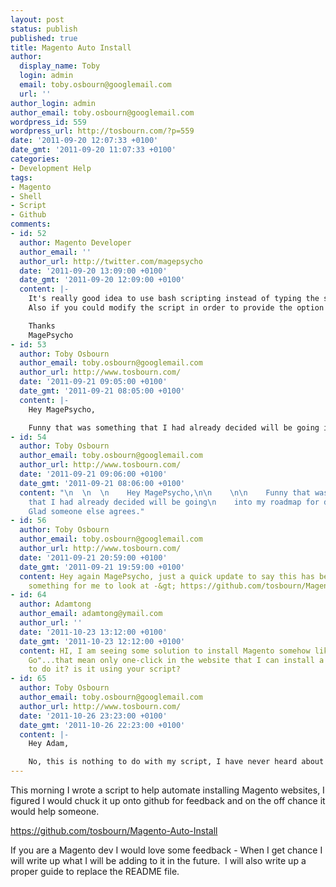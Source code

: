 ```yaml
---
layout: post
status: publish
published: true
title: Magento Auto Install
author:
  display_name: Toby
  login: admin
  email: toby.osbourn@googlemail.com
  url: ''
author_login: admin
author_email: toby.osbourn@googlemail.com
wordpress_id: 559
wordpress_url: http://tosbourn.com/?p=559
date: '2011-09-20 12:07:33 +0100'
date_gmt: '2011-09-20 11:07:33 +0100'
categories:
- Development Help
tags:
- Magento
- Shell
- Script
- Github
comments:
- id: 52
  author: Magento Developer
  author_email: ''
  author_url: http://twitter.com/magepsycho
  date: '2011-09-20 13:09:00 +0100'
  date_gmt: '2011-09-20 12:09:00 +0100'
  content: |-
    It's really good idea to use bash scripting instead of typing the series of command via SSH.
    Also if you could modify the script in order to provide the option for installing the sample db or not, that would be great.

    Thanks
    MagePsycho
- id: 53
  author: Toby Osbourn
  author_email: toby.osbourn@googlemail.com
  author_url: http://www.tosbourn.com/
  date: '2011-09-21 09:05:00 +0100'
  date_gmt: '2011-09-21 08:05:00 +0100'
  content: |-
    Hey MagePsycho,

    Funny that was something that I had already decided will be going into my roadmap for development. Glad someone else agrees.
- id: 54
  author: Toby Osbourn
  author_email: toby.osbourn@googlemail.com
  author_url: http://www.tosbourn.com/
  date: '2011-09-21 09:06:00 +0100'
  date_gmt: '2011-09-21 08:06:00 +0100'
  content: "\n  \n  \n    Hey MagePsycho,\n\n    \n\n    Funny that was something
    that I had already decided will be going\n    into my roadmap for development.
    Glad someone else agrees."
- id: 56
  author: Toby Osbourn
  author_email: toby.osbourn@googlemail.com
  author_url: http://www.tosbourn.com/
  date: '2011-09-21 20:59:00 +0100'
  date_gmt: '2011-09-21 19:59:00 +0100'
  content: Hey again MagePsycho, just a quick update to say this has been logged as
    something for me to look at -&gt; https://github.com/tosbourn/Magento-Auto-Install/issues/2
- id: 64
  author: Adamtong
  author_email: adamtong@ymail.com
  author_url: ''
  date: '2011-10-23 13:12:00 +0100'
  date_gmt: '2011-10-23 12:12:00 +0100'
  content: HI, I am seeing some solution to install Magento somehow like "Magento
    Go"...that mean only one-click in the website that I can install a new Magento...how
    to do it? is it using your script?
- id: 65
  author: Toby Osbourn
  author_email: toby.osbourn@googlemail.com
  author_url: http://www.tosbourn.com/
  date: '2011-10-26 23:23:00 +0100'
  date_gmt: '2011-10-26 22:23:00 +0100'
  content: |-
    Hey Adam,

    No, this is nothing to do with my script, I have never heard about it before but I will look into it - thanks!
---
```

<p>This morning I wrote a script to help automate installing Magento websites, I figured I would chuck it up onto github for feedback and on the off chance it would help someone.</p>
<p><a title="Magento Auto Install" href="https://github.com/tosbourn/Magento-Auto-Install" target="_blank">https://github.com/tosbourn/Magento-Auto-Install</a></p>
<p>If you are a Magento dev I would love some feedback - When I get chance I will write up what I will be adding to it in the future.  I will also write up a proper guide to replace the README file.</p>
